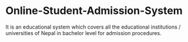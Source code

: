 # Online-Student-Admission-System
It is an educational system which covers all the educational institutions / universities of Nepal in bachelor level for admission procedures. 

